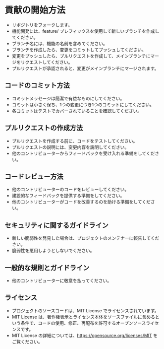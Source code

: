 # 貢献の開始方法
- リポジトリをフォークします。
- 機能開発には、feature/ プレフィックスを使用して新しいブランチを作成してください。
- ブランチ名には、機能の名前を含めてください。
- ブランチを作成したら、変更をコミットしてプッシュしてください。
- 変更をプッシュしたら、プルリクエストを作成して、メインブランチにマージをリクエストしてください。
- プルリクエストが承認されると、変更がメインブランチにマージされます。
## コードのコミット方法
- コミットメッセージは簡潔で有益なものにしてください。
- コミットは小さく保ち、1つの変更につき1つのコミットにしてください。
- 各コミットはテストでカバーされていることを確認してください。
## プルリクエストの作成方法
- プルリクエストを作成する前に、コードをテストしてください。
- プルリクエストの説明には、変更内容を説明してください。
- 他のコントリビューターからフィードバックを受け入れる準備をしてください。
## コードレビュー方法
- 他のコントリビューターのコードをレビューしてください。
- 建設的なフィードバックを提供する準備をしてください。
- 他のコントリビューターがコードを改善するのを助ける準備をしてください。
## セキュリティに関するガイドライン
- 新しい脆弱性を発見した場合は、プロジェクトのメンテナーに報告してください。
- 脆弱性を悪用しようとしないでください。
## 一般的な規則とガイドライン
- 他のコントリビューターに敬意を払ってください。

## ライセンス
- プロジェクトのソースコードは、MIT License でライセンスされています。
- MIT License は、著作権表示とライセンス本体をソースファイルに含めるという条件で、コードの使用、修正、再配布を許可するオープンソースライセンスです。
- MIT License の詳細については、https://opensource.org/licenses/MIT をご覧ください。
